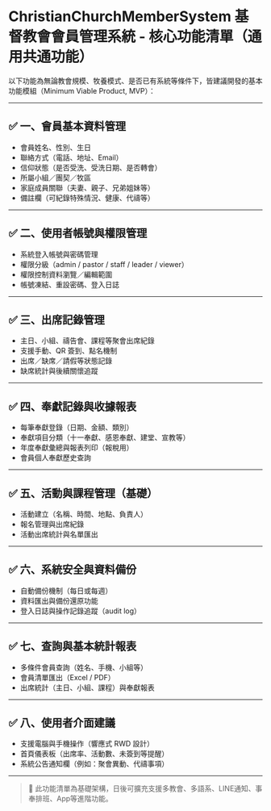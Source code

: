# ChristianChurchMemberSystem 基督教會會員管理系統 - 核心功能清單（通用共通功能）

以下功能為無論教會規模、牧養模式、是否已有系統等條件下，皆建議開發的基本功能模組（Minimum Viable Product, MVP）：

---

## ✅ 一、會員基本資料管理
- 會員姓名、性別、生日
- 聯絡方式（電話、地址、Email）
- 信仰狀態（是否受洗、受洗日期、是否轉會）
- 所屬小組／團契／牧區
- 家庭成員關聯（夫妻、親子、兄弟姐妹等）
- 備註欄（可紀錄特殊情況、健康、代禱等）

---

## ✅ 二、使用者帳號與權限管理
- 系統登入帳號與密碼管理
- 權限分級（admin / pastor / staff / leader / viewer）
- 權限控制資料瀏覽／編輯範圍
- 帳號凍結、重設密碼、登入日誌

---

## ✅ 三、出席記錄管理
- 主日、小組、禱告會、課程等聚會出席紀錄
- 支援手動、QR 簽到、點名機制
- 出席／缺席／請假等狀態記錄
- 缺席統計與後續關懷追蹤

---

## ✅ 四、奉獻記錄與收據報表
- 每筆奉獻登錄（日期、金額、類別）
- 奉獻項目分類（十一奉獻、感恩奉獻、建堂、宣教等）
- 年度奉獻彙總與報表列印（報稅用）
- 會員個人奉獻歷史查詢

---

## ✅ 五、活動與課程管理（基礎）
- 活動建立（名稱、時間、地點、負責人）
- 報名管理與出席紀錄
- 活動出席統計與名單匯出

---

## ✅ 六、系統安全與資料備份
- 自動備份機制（每日或每週）
- 資料匯出與備份還原功能
- 登入日誌與操作記錄追蹤（audit log）

---

## ✅ 七、查詢與基本統計報表
- 多條件會員查詢（姓名、手機、小組等）
- 會員清單匯出（Excel / PDF）
- 出席統計（主日、小組、課程）與奉獻報表

---

## ✅ 八、使用者介面建議
- 支援電腦與手機操作（響應式 RWD 設計）
- 首頁儀表板（出席率、活動數、未簽到等提醒）
- 系統公告通知欄（例如：聚會異動、代禱事項）

---

> 🔧 此功能清單為基礎架構，日後可擴充支援多教會、多語系、LINE通知、事奉排班、App等進階功能。
